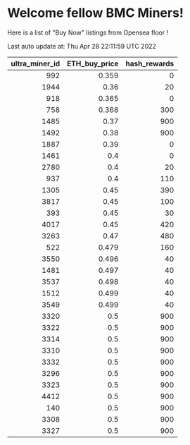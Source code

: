 # Welcome fellow BMC Miners!
Here is a list of "Buy Now" listings from Opensea floor !


Last auto update at: Thu Apr 28 22:11:59 UTC 2022


|   ultra_miner_id |   ETH_buy_price |   hash_rewards |
|-----------------:|----------------:|---------------:|
|              992 |           0.359 |              0 |
|             1944 |           0.36  |             20 |
|              918 |           0.365 |              0 |
|              758 |           0.368 |            300 |
|             1485 |           0.37  |            900 |
|             1492 |           0.38  |            900 |
|             1887 |           0.39  |              0 |
|             1461 |           0.4   |              0 |
|             2780 |           0.4   |             20 |
|              937 |           0.4   |            110 |
|             1305 |           0.45  |            390 |
|             3817 |           0.45  |            100 |
|              393 |           0.45  |             30 |
|             4017 |           0.45  |            420 |
|             3263 |           0.47  |            480 |
|              522 |           0.479 |            160 |
|             3550 |           0.496 |             40 |
|             1481 |           0.497 |             40 |
|             3537 |           0.498 |             40 |
|             1512 |           0.499 |             40 |
|             3549 |           0.499 |             40 |
|             3320 |           0.5   |            900 |
|             3322 |           0.5   |            900 |
|             3314 |           0.5   |            900 |
|             3310 |           0.5   |            900 |
|             3332 |           0.5   |            900 |
|             3296 |           0.5   |            900 |
|             3323 |           0.5   |            900 |
|             4412 |           0.5   |            900 |
|              140 |           0.5   |            900 |
|             3308 |           0.5   |            900 |
|             3327 |           0.5   |            900 |